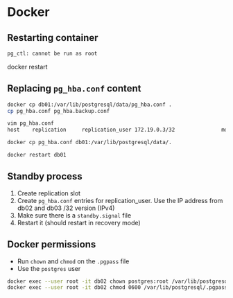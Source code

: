 # Docker

## Restarting container
```sh
pg_ctl: cannot be run as root
```
docker restart <container>

## Replacing `pg_hba.conf` content
```sh
docker cp db01:/var/lib/postgresql/data/pg_hba.conf .
cp pg_hba.conf pg_hba.backup.conf

vim pg_hba.conf
host    replication     replication_user 172.19.0.3/32               md5

docker cp pg_hba.conf db01:/var/lib/postgresql/data/.

docker restart db01
```

## Standby process

1. Create replication slot
1. Create `pg_hba.conf` entries for replication_user. Use the IP address from db02 and db03 /32 version (IPv4)
1. Make sure there is a `standby.signal` file
1. Restart it (should restart in recovery mode)


## Docker permissions

- Run `chown` and `chmod` on the `.pgpass` file
- Use the `postgres` user

```sh
docker exec --user root -it db02 chown postgres:root /var/lib/postgresql/.pgpass
docker exec --user root -it db02 chmod 0600 /var/lib/postgresql/.pgpass
```
